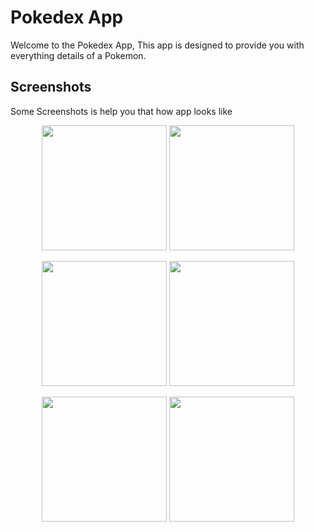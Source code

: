 
# Pokedex App

Welcome to the Pokedex App, This app is designed to provide you with everything details of a Pokemon.


## Screenshots
Some Screenshots is help you that how app looks like 


<p float="left" align="center" >
  
  <img src="https://github.com/KaushikDas9/PokeDex/assets/123364033/1bad9ee1-eb56-4f10-9486-f67f906d3d23" width="200" /> 
  <img src="https://github.com/KaushikDas9/PokeDex/assets/123364033/cdad4ac7-3786-4719-9fbb-35a34cf1b003" width="200" />
  
</p>

<p float="left" align="center" >
  
  <img src="https://github.com/KaushikDas9/PokeDex/assets/123364033/f3c2924b-aa87-4b16-9ae7-c425e651cd20" width="200" /> 
  <img src="https://github.com/KaushikDas9/PokeDex/assets/123364033/3b3fe447-1791-4545-9a8c-48b940d59b9e" width="200" />
  
</p>

<p float="left" align="center" >
  
  <img src="https://github.com/KaushikDas9/PokeDex/assets/123364033/905b8666-323b-4dd3-a014-02fad66a1e5b" width="200" /> 
  <img src="https://github.com/KaushikDas9/PokeDex/assets/123364033/dd2a9fe2-abb1-4e4e-a3e2-4d6466435b82" width="200" />
  
</p>










